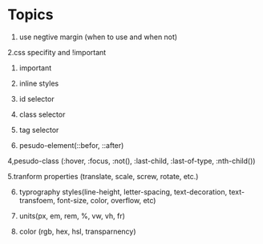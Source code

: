 # Topics

1. use negtive margin (when to use and when not)

2.css specifity and !important
 
 1. important
 2. inline styles
 3. id selector
 4. class selector
 5. tag selector

3. pesudo-element(::befor, ::after)

4,pesudo-class (:hover, :focus, :not(), :last-child, :last-of-type, :nth-child())

5.tranform properties (translate, scale, screw, rotate, etc.)

6. typrography styles(line-height, letter-spacing, text-decoration, text-transfoem, font-size, color, overflow, etc)

7. units(px, em, rem, %, vw, vh, fr)

8. color (rgb, hex, hsl, transparnency)